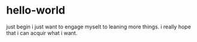 # hello-world
just begin
i just want to engage myselt to leaning more things. i really hope that i can acquir what i want.
